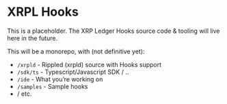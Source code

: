 # XRPL Hooks

This is a placeholder. The XRP Ledger Hooks source code & tooling will live here in the future.

This will be a monorepo, with (not definitive yet):

- `/xrpld` - Rippled (xrpld) source with Hooks support
- `/sdk/ts` - Typescript/Javascript SDK / ..
- `/ide` - What you’re working on
- `/samples` - Sample hooks
- / etc.

